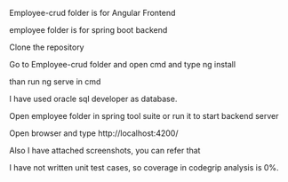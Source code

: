 Employee-crud folder is for Angular Frontend

employee folder is for spring boot backend

Clone the repository

Go to Employee-crud folder and open cmd and type ng install

than run ng serve in cmd

I have used  oracle sql developer as database.

Open employee folder in spring tool suite or run it to start backend server

Open browser and type http://localhost:4200/

Also I have attached screenshots, you can refer that

I have not written unit test cases, so coverage in codegrip analysis is 0%.
